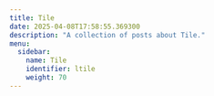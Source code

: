 ```yaml
---
title: Tile
date: 2025-04-08T17:58:55.369300
description: "A collection of posts about Tile."
menu:
  sidebar:
    name: Tile
    identifier: ltile
    weight: 70
---
```


